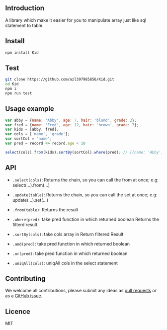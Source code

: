 ## Introduction
A library which make it easier for you to manipulate array just like sql statement to table.


## Install

```bash
npm install Kid
```
## Test

```bash
git clone https://github.com/azl397985856/Kid.git
cd Kid
npm i
npm run test
```
## Usage example

```js
var abby = {name: 'Abby', age: 7, hair: 'blond', grade: 2};
var fred = {name: 'Fred', age: 12, hair: 'brown', grade: 7};
var kids = [abby, fred];
var cols = ['name', 'grade'];
var sortCol = 'name';
var pred = record => record.age < 10

select(cols).from(kids).sortBy(sortCol).where(pred); // [{name: 'Abby', age: 7}]
```
## API

- `.select(cols)`: 
Returns the chain, so you can call the from at once; e.g: select(...).from(...)

- `.update(table)`:
Returns the chain, so you can call the set at once; e.g: update(...).set(...)

- `.from(table)`:
Returns the result

- `.where(pred)`: take pred function in which returned boolean
Returns the filterd result

- `.sortBy(cols)`: take cols array in
Return filtered Result

- `.and(pred)`: take pred function in which returned boolean

- `.or(pred)`: take pred function in which returned boolean

- `.uniqAll(cols)`: uniqAll cols in the select statement

## Contributing

We welcome all contributions, please submit any ideas as [pull requests](https://github.com/azl397985856/CRUD/pulls) or as a [GitHub issue](https://github.com/azl397985856/CRUD/issues).
## Licence

MIT

